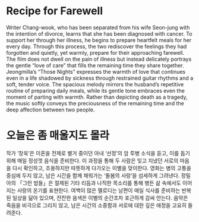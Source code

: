 # Recipe for Farewell

Writer Chang-wook, who has been separated from his wife Seon-jung with the intention of divorce, learns that she has been diagnosed with cancer. To support her through her illness, he begins to prepare heartfelt meals for her every day. Through this process, the two rediscover the feelings they had forgotten and quietly, yet warmly, prepare for their approaching farewell. The film does not dwell on the pain of illness but instead delicately portrays the gentle “love of care” that fills the remaining time they share together. Jeongmilla’s “Those Nights” expresses the warmth of love that continues even in a life shadowed by sickness through restrained guitar rhythms and a soft, tender voice. The spacious melody mirrors the husband’s repetitive routine of preparing daily meals, while its gentle tone embraces even the moment of parting with warmth. Rather than depicting death as a tragedy, the music softly conveys the preciousness of the remaining time and the deep affection between two people.

# 오늘은 좀 매울지도 몰라

작가 ‘창욱’은 이혼을 전제로 별거 중이던 아내 ‘선정’의 암 투병 소식을 듣고, 이를 돕기 위해 매일 정성껏 음식을 준비한다. 이 과정을 통해 두 사람은 잊고 지냈던 서로의 마음을 다시 확인하고, 조용하지만 따뜻하게 다가오는 이별을 맞이한다. 영화는 병의 고통을 중심에 두지 않고, 남은 시간을 함께 채워가는 ‘돌봄의 사랑’을 섬세하게 그려낸다. 정밀아의 「그런 밤들」은 절제된 기타 리듬과 나직한 목소리를 통해 병든 삶 속에서도 이어지는 사랑의 온기를 표현한다. 여백이 많은 멜로디는 남편이 매일 식사를 준비하는 반복된 일상을 닮아 있으며, 잔잔한 음색은 이별의 순간조차 포근하게 감싸 안는다. 음악은 죽음을 비극으로 그리지 않고, 남은 시간의 소중함과 서로에 대한 깊은 애정을 고요히 들려준다.
